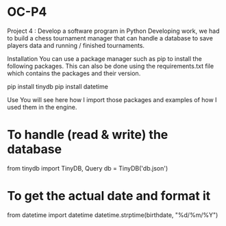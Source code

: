 # OC-P4
Project 4 : Develop a software program in Python
Developing work, we had to build a chess tournament manager that can handle a database to save players data and running / finished tournaments.

Installation
You can use a package manager such as pip to install the following packages. This can also be done using the requirements.txt file which contains the packages and their version.

pip install tinydb
pip install datetime

Use
You will see here how I import those packages and examples of how I used them in the engine.


# To handle (read & write) the database
from tinydb import TinyDB, Query
db = TinyDB('db.json')

# To get the actual date and format it
from datetime import datetime
datetime.strptime(birthdate, "%d/%m/%Y")
